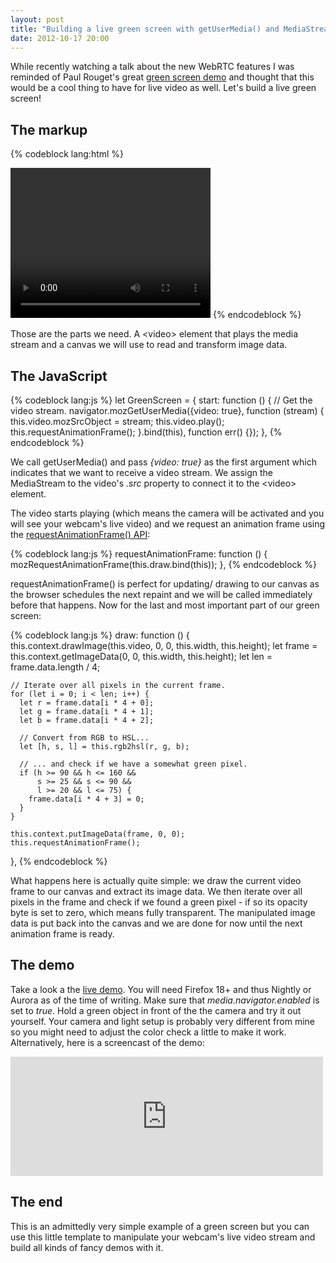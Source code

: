 ```yaml
---
layout: post
title: "Building a live green screen with getUserMedia() and MediaStreams"
date: 2012-10-17 20:00
---
```


While recently watching a talk about the new WebRTC features I was reminded of
Paul Rouget's great
[green screen demo](https://developer.mozilla.org/samples/video/chroma-key/index.xhtml)
and thought that this would be a cool thing to have for live video as well.
Let's build a live green screen!

## The markup

{% codeblock lang:html %}
<body onload="GreenScreen.start()">
  <video id="v" width="320" height="240"></video>
  <canvas id="c" width="320" height="240"></canvas>
</body>
{% endcodeblock %}

Those are the parts we need. A \<video\> element that plays the media stream
and a canvas we will use to read and transform image data.

## The JavaScript

{% codeblock lang:js %}
let GreenScreen = {
  start: function () {
    // Get the video stream.
    navigator.mozGetUserMedia({video: true}, function (stream) {
      this.video.mozSrcObject = stream;
      this.video.play();
      this.requestAnimationFrame();
    }.bind(this), function err() {});
  },
{% endcodeblock %}

We call getUserMedia() and pass *{video: true}* as the first argument which
indicates that we want to receive a video stream. We assign the MediaStream
to the video's *.src* property to connect it to the \<video\> element.

The video starts playing (which means the camera will be activated and you will
see your webcam's live video) and we request an animation frame using the
[requestAnimationFrame() API](https://developer.mozilla.org/en-US/docs/DOM/window.requestAnimationFrame):

{% codeblock lang:js %}
  requestAnimationFrame: function () {
    mozRequestAnimationFrame(this.draw.bind(this));
  },
{% endcodeblock %}

requestAnimationFrame() is perfect for updating/ drawing to our canvas as the
browser schedules the next repaint and we will be called immediately before
that happens. Now for the last and most important part of our green screen:

{% codeblock lang:js %}
  draw: function () {
    this.context.drawImage(this.video, 0, 0, this.width, this.height);
    let frame = this.context.getImageData(0, 0, this.width, this.height);
    let len = frame.data.length / 4;

    // Iterate over all pixels in the current frame.
    for (let i = 0; i < len; i++) {
      let r = frame.data[i * 4 + 0];
      let g = frame.data[i * 4 + 1];
      let b = frame.data[i * 4 + 2];

      // Convert from RGB to HSL...
      let [h, s, l] = this.rgb2hsl(r, g, b);

      // ... and check if we have a somewhat green pixel.
      if (h >= 90 && h <= 160 &&
          s >= 25 && s <= 90 &&
          l >= 20 && l <= 75) {
        frame.data[i * 4 + 3] = 0;
      }
    }

    this.context.putImageData(frame, 0, 0);
    this.requestAnimationFrame();
  },
{% endcodeblock %}

What happens here is actually quite simple: we draw the current video frame
to our canvas and extract its image data. We then iterate over all pixels in
the frame and check if we found a green pixel - if so its opacity byte is set
to zero, which means fully transparent. The manipulated image data is put back
into the canvas and we are done for now until the next animation frame is ready.

## The demo

Take a look a the [live demo](/demos/green-screen/). You will need Firefox 18+
and thus Nightly or Aurora as of the time of writing. Make sure that
*media.navigator.enabled* is set to *true*. Hold a green object in front of the
the camera and try it out yourself. Your camera and light setup is probably very
different from mine so you might need to adjust the color check a little to
make it work. Alternatively, here is a screencast of the demo:

<iframe class="embed"
 src="http://player.vimeo.com/video/51593914?title=1&amp;byline=1&amp;portrait=1"
 width="500" height="191" frameborder="0"
 webkitAllowFullScreen mozallowfullscreen allowFullScreen></iframe>

## The end

This is an admittedly very simple example of a green screen but you can use
this little template to manipulate your webcam's live video stream and build all
kinds of fancy demos with it.
